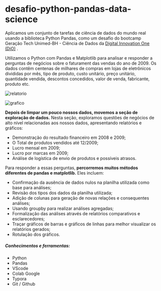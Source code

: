 # desafio-python-pandas-data-science

Aplicamos um conjunto de tarefas de ciência de dados do mundo real usando a biblioteca Python Pandas, como um desafio do bootcamp Geração Tech Unimed-BH - Ciência de Dados da [Digital Innovation One (DiO)](https://web.dio.me/track/database-experience) .

Utilizamos o Python com Pandas e Matplotlib para analisar e responder a perguntas de negócios sobre o faturament das vendas do ano de 2009. Os dados contêm centenas de milhares de compras em lojas de eletrônicos divididas por mês, tipo de produto, custo unitário, preço unitário, quantidade vendida, descontos concedidos, valor de venda, fabricante, produto etc.

![relatorio](/home/daniel/workspace/dio-ger-tech-unimed-bh/relatorio.png)

![grafico](/home/daniel/workspace/dio-ger-tech-unimed-bh/grafico.png)

**Depois de limpar um pouco nossos dados, movemos a seção de exploração de dados.** Nesta seção, exploramos questões de negócios de alto nível relacionadas aos nossos dados, apresentando relatórios e gráficos:

- Demonstração do resultado financeiro em 2008 e 2009;
- O Total de produtos vendidos até 12/2009;
- Lucro mensal em 2009;
- Lucro por marcas em 2009;
- Análise de logística de envio de produtos e possíveis atrasos.

Para responder a essas perguntas, **percorremos muitos métodos diferentes de pandas e matplotlib.** Eles incluem:

- Confirmação da ausência de dados nulos na planilha utilizada como base para análises;
- Revisão dos tipos dos dados da planilha utilizada;
- Adição de colunas para geração de novas relações e consequentes análises;
- Usando groupby para realizar análises agregadas;
- Formalização das análises através de relatórios comparativos e esclarecedores;
- Traçar gráficos de barras e gráficos de linhas para melhor visualizar os relatórios gerados;
- Rotulação dos gráficos.

##### Conhecimentos e ferramentas:

- Python
- Pandas
- VScode
- Colab Google
- Typora
- Git / Github